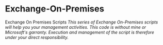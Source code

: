 # Exchange-On-Premises
Exchange On Premises Scripts
*This series of Exchange On-Premises scripts will help you your management activities. This code is without mine or Microsoft's garranty. Execution and management of the script is therefore under your direct responsibility.*
